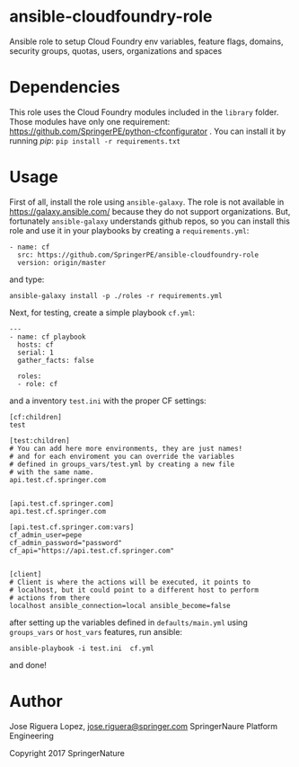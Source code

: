 # ansible-cloudfoundry-role

Ansible role to setup Cloud Foundry env variables, feature flags, domains,
security groups, quotas, users, organizations and spaces


# Dependencies

This role uses the Cloud Foundry modules included in the `library` folder.
Those modules have only one requirement: https://github.com/SpringerPE/python-cfconfigurator .
You can install it by running *pip*: `pip install -r requirements.txt`


# Usage

First of all, install the role using `ansible-galaxy`. The role is not available
in https://galaxy.ansible.com/ because they do not support organizations. But,
fortunately `ansible-galaxy` understands github repos, so you can install this
role and use it in your playbooks by creating a `requirements.yml`:

```
- name: cf
  src: https://github.com/SpringerPE/ansible-cloudfoundry-role
  version: origin/master
```
and type:
```
ansible-galaxy install -p ./roles -r requirements.yml
```

Next, for testing, create a simple playbook `cf.yml`:

```
---
- name: cf playbook
  hosts: cf
  serial: 1
  gather_facts: false

  roles:
  - role: cf
```

and a inventory `test.ini` with the proper CF settings:

```
[cf:children]
test

[test:children]
# You can add here more environments, they are just names!
# and for each enviroment you can override the variables
# defined in groups_vars/test.yml by creating a new file
# with the same name.
api.test.cf.springer.com


[api.test.cf.springer.com]
api.test.cf.springer.com

[api.test.cf.springer.com:vars]
cf_admin_user=pepe
cf_admin_password="password"
cf_api="https://api.test.cf.springer.com"


[client]
# Client is where the actions will be executed, it points to
# localhost, but it could point to a different host to perform
# actions from there
localhost ansible_connection=local ansible_become=false
```

after setting up the variables defined in `defaults/main.yml` using
`groups_vars` or `host_vars` features, run ansible:

```
ansible-playbook -i test.ini  cf.yml
```

and done!



# Author

Jose Riguera Lopez, jose.riguera@springer.com
SpringerNaure Platform Engineering

Copyright 2017 SpringerNature


